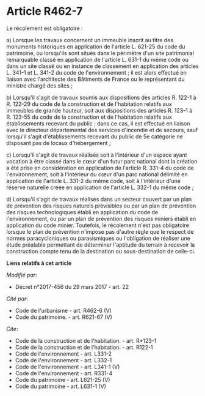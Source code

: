 # Article R462-7

Le récolement est obligatoire : 

a) Lorsque les travaux concernent un immeuble inscrit au titre des monuments historiques en application de l'article L.
621-25 du code du patrimoine, ou lorsqu'ils sont situés dans le périmètre d'un site patrimonial remarquable classé en
application de l'article L. 631-1 du même code ou dans un site classé ou en instance de classement en application des
articles L. 341-1 et L. 341-2 du code de l'environnement ; il est alors effectué en liaison avec l'architecte des Bâtiments
de France ou le représentant du ministre chargé des sites ; 

b) Lorsqu'il s'agit de travaux soumis aux dispositions des articles R. 122-1 à R. 122-29 du code de la construction et de
l'habitation relatifs aux immeubles de grande hauteur, soit aux dispositions des articles R. 123-1 à R. 123-55 du code de la
construction et de l'habitation relatifs aux établissements recevant du public ; dans ce cas, il est effectué en liaison avec
le directeur départemental des services d'incendie et de secours, sauf lorsqu'il s'agit d'établissements recevant du public
de 5e catégorie ne disposant pas de locaux d'hébergement ; 

c) Lorsqu'il s'agit de travaux réalisés soit à l'intérieur d'un espace ayant vocation à être classé dans le cœur d'un futur
parc national dont la création a été prise en considération en application de l'article R. 331-4 du code de l'environnement,
soit à l'intérieur du cœur d'un parc national délimité en application de l'article L. 331-2 du même code, soit à l'intérieur
d'une réserve naturelle créée en application de l'article L. 332-1 du même code ; 

d) Lorsqu'il s'agit de travaux réalisés dans un secteur couvert par un plan de prévention des risques naturels prévisibles ou
par un plan de prévention des risques technologiques établi en application du code de l'environnement, ou par un plan de
prévention des risques miniers établi en application du code minier. Toutefois, le récolement n'est pas obligatoire lorsque
le plan de prévention n'impose pas d'autre règle que le respect de normes paracycloniques ou parasismiques ou l'obligation de
réaliser une étude préalable permettant de déterminer l'aptitude du terrain à recevoir la construction compte tenu de la
destination ou sous-destination de celle-ci.

**Liens relatifs à cet article**

_Modifié par_:

  - Décret n°2017-456 du 29 mars 2017 - art. 22

_Cité par_:

  - Code de l'urbanisme - art. R462-6 (V)
  - Code du patrimoine. - art. R621-67 (V)

_Cite_:

  - Code de la construction et de l'habitation. - art. R*123-1
  - Code de la construction et de l'habitation. - art. R122-1
  - Code de l'environnement - art. L331-2
  - Code de l'environnement - art. L332-1
  - Code de l'environnement - art. L341-1 (V)
  - Code de l'environnement - art. R331-4
  - Code du patrimoine - art. L621-25 (V)
  - Code du patrimoine - art. L631-1 (V)
